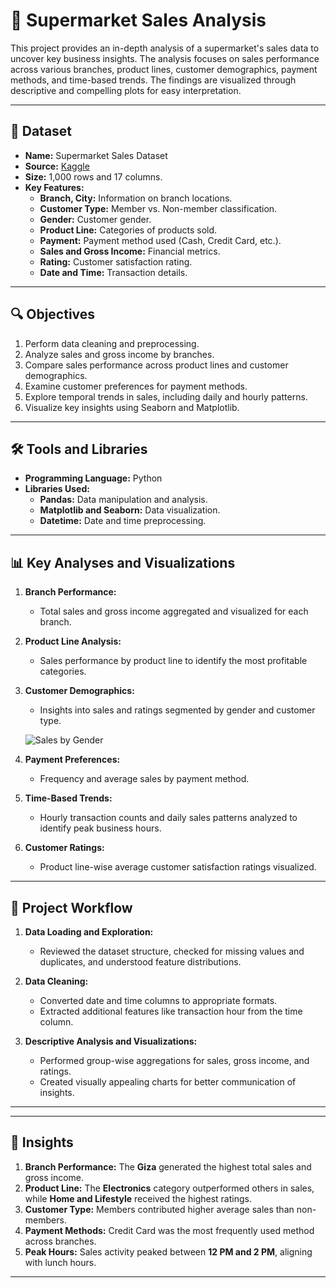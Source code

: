 # 🛒 Supermarket Sales Analysis  

This project provides an in-depth analysis of a supermarket's sales data to uncover key business insights. The analysis focuses on sales performance across various branches, product lines, customer demographics, payment methods, and time-based trends. The findings are visualized through descriptive and compelling plots for easy interpretation.

---

## 📁 Dataset

- **Name:** Supermarket Sales Dataset  
- **Source:** [Kaggle](https://www.kaggle.com/)  
- **Size:** 1,000 rows and 17 columns.  
- **Key Features:**
  - **Branch, City:** Information on branch locations.
  - **Customer Type:** Member vs. Non-member classification.
  - **Gender:** Customer gender.
  - **Product Line:** Categories of products sold.
  - **Payment:** Payment method used (Cash, Credit Card, etc.).
  - **Sales and Gross Income:** Financial metrics.
  - **Rating:** Customer satisfaction rating.  
  - **Date and Time:** Transaction details.  

---

## 🔍 Objectives  

1. Perform data cleaning and preprocessing.  
2. Analyze sales and gross income by branches.  
3. Compare sales performance across product lines and customer demographics.  
4. Examine customer preferences for payment methods.  
5. Explore temporal trends in sales, including daily and hourly patterns.  
6. Visualize key insights using Seaborn and Matplotlib.

---

## 🛠️ Tools and Libraries  

- **Programming Language:** Python  
- **Libraries Used:**
  - **Pandas:** Data manipulation and analysis.
  - **Matplotlib and Seaborn:** Data visualization.  
  - **Datetime:** Date and time preprocessing.

---

## 📊 Key Analyses and Visualizations  

1. **Branch Performance:**  
   - Total sales and gross income aggregated and visualized for each branch.  


2. **Product Line Analysis:**  
   - Sales performance by product line to identify the most profitable categories.  


3. **Customer Demographics:**  
   - Insights into sales and ratings segmented by gender and customer type.  

   ![Sales by Gender](example_sales_by_gender.png)

4. **Payment Preferences:**  
   - Frequency and average sales by payment method.  

5. **Time-Based Trends:**  
   - Hourly transaction counts and daily sales patterns analyzed to identify peak business hours.  


6. **Customer Ratings:**  
   - Product line-wise average customer satisfaction ratings visualized.  


---

## 🚀 Project Workflow  

1. **Data Loading and Exploration:**  
   - Reviewed the dataset structure, checked for missing values and duplicates, and understood feature distributions.  

2. **Data Cleaning:**  
   - Converted date and time columns to appropriate formats.  
   - Extracted additional features like transaction hour from the time column.  

3. **Descriptive Analysis and Visualizations:**  
   - Performed group-wise aggregations for sales, gross income, and ratings.  
   - Created visually appealing charts for better communication of insights.

---


---

## 📝 Insights  

1. **Branch Performance:** The **Giza** generated the highest total sales and gross income.  
2. **Product Line:** The **Electronics** category outperformed others in sales, while **Home and Lifestyle** received the highest ratings.  
3. **Customer Type:** Members contributed higher average sales than non-members.  
4. **Payment Methods:** Credit Card was the most frequently used method across branches.  
5. **Peak Hours:** Sales activity peaked between **12 PM and 2 PM**, aligning with lunch hours.  

---


